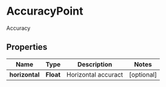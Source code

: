

# AccuracyPoint

Accuracy

## Properties

| Name | Type | Description | Notes |
|------------ | ------------- | ------------- | -------------|
|**horizontal** | **Float** | Horizontal accuract |  [optional] |



